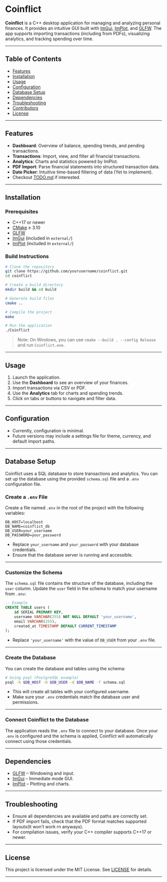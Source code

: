 

# Coinflict

**Coinflict** is a C++ desktop application for managing and analyzing personal finances. It provides an intuitive GUI built with [ImGui](https://github.com/ocornut/imgui), [ImPlot](https://github.com/epezent/implot), and [GLFW](https://www.glfw.org/). The app supports importing transactions (including from PDFs), visualizing analytics, and tracking spending over time.

---

## Table of Contents

* [Features](#features)
* [Installation](#installation)
* [Usage](#usage)
* [Configuration](#configuration)
* [Database Setup](#database-setup)
* [Dependencies](#dependencies)
* [Troubleshooting](#troubleshooting)
* [Contributors](#contributors)
* [License](#license)

---

## Features

* **Dashboard**: Overview of balance, spending trends, and pending transactions.
* **Transactions**: Import, view, and filter all financial transactions.
* **Analytics**: Charts and statistics powered by ImPlot.
* **PDF Import**: Parse financial statements into structured transaction data.
* **Date Picker**: Intuitive time-based filtering of data (Yet to implement).
* Checkout [TODO.md](app/TODO) if interested.

---

## Installation

### Prerequisites

* C++17 or newer
* [CMake](https://cmake.org/) ≥ 3.10
* [GLFW](https://www.glfw.org/)
* [ImGui](https://github.com/ocornut/imgui) (included in `external/`)
* [ImPlot](https://github.com/epezent/implot) (included in `external/`)

### Build Instructions

```bash
# Clone the repository
git clone https://github.com/yourusername/coinflict.git
cd coinflict

# Create a build directory
mkdir build && cd build

# Generate build files
cmake ..

# Compile the project
make

# Run the application
./Coinflict
```

> Note: On Windows, you can use `cmake --build . --config Release` and run `Coinflict.exe`.

---

## Usage

1. Launch the application.
2. Use the **Dashboard** to see an overview of your finances.
3. Import transactions via CSV or PDF.
4. Use the **Analytics** tab for charts and spending trends.
5. Click on tabs or buttons to navigate and filter data.

---

## Configuration

* Currently, configuration is minimal.
* Future versions may include a settings file for theme, currency, and default import paths.

---

## Database Setup

Coinflict uses a SQL database to store transactions and analytics. You can set up the database using the provided `schema.sql` file and a `.env` configuration file.

### Create a `.env` File

Create a file named `.env` in the root of the project with the following variables:

```env
DB_HOST=localhost
DB_NAME=coinflict_db
DB_USER=your_username
DB_PASSWORD=your_password
```

* Replace `your_username` and `your_password` with your database credentials.
* Ensure that the database server is running and accessible.

---

### Customize the Schema

The `schema.sql` file contains the structure of the database, including the `user` column. Update the `user` field in the schema to match your username from `.env`:

```sql
-- Example
CREATE TABLE users (
    id SERIAL PRIMARY KEY,
    username VARCHAR(255) NOT NULL DEFAULT 'your_username',
    email VARCHAR(255),
    created_at TIMESTAMP DEFAULT CURRENT_TIMESTAMP
);
```

* Replace `'your_username'` with the value of `DB_USER` from your `.env` file.

---

### Create the Database

You can create the database and tables using the schema:

```bash
# Using psql (PostgreSQL example)
psql -h $DB_HOST -U $DB_USER -d $DB_NAME -f schema.sql
```

* This will create all tables with your configured username.
* Make sure your `.env` credentials match the database user and permissions.

---

### Connect Coinflict to the Database

The application reads the `.env` file to connect to your database. Once your `.env` is configured and the schema is applied, Coinflict will automatically connect using those credentials.

---

## Dependencies

* [GLFW](https://www.glfw.org/) – Windowing and input.
* [ImGui](https://github.com/ocornut/imgui) – Immediate mode GUI.
* [ImPlot](https://github.com/epezent/implot) – Plotting and charts.

---

## Troubleshooting

* Ensure all dependencies are available and paths are correctly set.
* If PDF import fails, check that the PDF format matches supported layouts(It won't work rn anyways).
* For compilation issues, verify your C++ compiler supports C++17 or newer.

---

## License

This project is licensed under the MIT License. See [LICENSE](LICENSE) for details.

---
